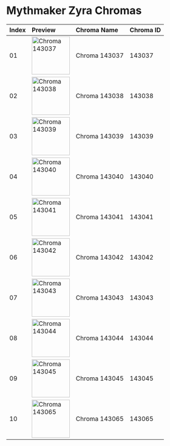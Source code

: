 # Mythmaker Zyra Chromas

| Index | Preview | Chroma Name | Chroma ID |
|:---|:---|:---|:---|
| 01 | <img src='https://raw.communitydragon.org/latest/plugins/rcp-be-lol-game-data/global/default/v1/champion-chroma-images/143/143037.png' alt='Chroma 143037' width='100'> | Chroma 143037 | 143037 |
| 02 | <img src='https://raw.communitydragon.org/latest/plugins/rcp-be-lol-game-data/global/default/v1/champion-chroma-images/143/143038.png' alt='Chroma 143038' width='100'> | Chroma 143038 | 143038 |
| 03 | <img src='https://raw.communitydragon.org/latest/plugins/rcp-be-lol-game-data/global/default/v1/champion-chroma-images/143/143039.png' alt='Chroma 143039' width='100'> | Chroma 143039 | 143039 |
| 04 | <img src='https://raw.communitydragon.org/latest/plugins/rcp-be-lol-game-data/global/default/v1/champion-chroma-images/143/143040.png' alt='Chroma 143040' width='100'> | Chroma 143040 | 143040 |
| 05 | <img src='https://raw.communitydragon.org/latest/plugins/rcp-be-lol-game-data/global/default/v1/champion-chroma-images/143/143041.png' alt='Chroma 143041' width='100'> | Chroma 143041 | 143041 |
| 06 | <img src='https://raw.communitydragon.org/latest/plugins/rcp-be-lol-game-data/global/default/v1/champion-chroma-images/143/143042.png' alt='Chroma 143042' width='100'> | Chroma 143042 | 143042 |
| 07 | <img src='https://raw.communitydragon.org/latest/plugins/rcp-be-lol-game-data/global/default/v1/champion-chroma-images/143/143043.png' alt='Chroma 143043' width='100'> | Chroma 143043 | 143043 |
| 08 | <img src='https://raw.communitydragon.org/latest/plugins/rcp-be-lol-game-data/global/default/v1/champion-chroma-images/143/143044.png' alt='Chroma 143044' width='100'> | Chroma 143044 | 143044 |
| 09 | <img src='https://raw.communitydragon.org/latest/plugins/rcp-be-lol-game-data/global/default/v1/champion-chroma-images/143/143045.png' alt='Chroma 143045' width='100'> | Chroma 143045 | 143045 |
| 10 | <img src='https://raw.communitydragon.org/latest/plugins/rcp-be-lol-game-data/global/default/v1/champion-chroma-images/143/143065.png' alt='Chroma 143065' width='100'> | Chroma 143065 | 143065 |
